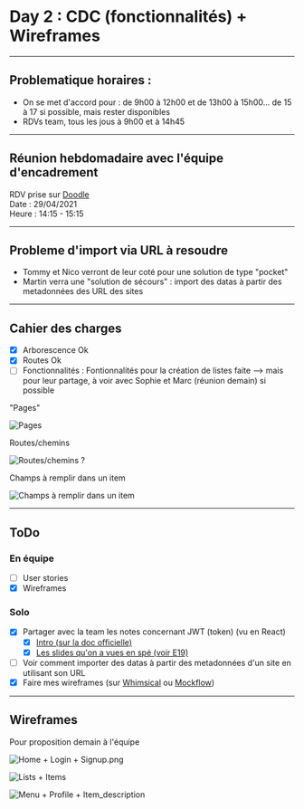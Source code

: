 # Day 2 : CDC (fonctionnalités) + Wireframes

---

## Problematique horaires :

- On se met d'accord pour : de 9h00 à 12h00 et de 13h00 à 15h00... de 15 à 17 si possible, mais rester disponibles
- RDVs team, tous les jous à 9h00 et à 14h45

---

## Réunion hebdomadaire avec l'équipe d'encadrement

RDV prise sur [Doodle](https://doodle.com/poll/4aky7z9e3yp7ztu6)  
Date : 29/04/2021  
Heure : 14:15 - 15:15  

---

## Probleme d'import via URL à resoudre

- Tommy et Nico verront de leur coté pour une solution de type "pocket"
- Martin verra une "solution de sécours" : import des datas à partir des metadonnées des URL des sites

---

## Cahier des charges

- [x] Arborescence Ok
- [x] Routes Ok
- [ ] Fonctionnalités : Fontionnalités pour la création de listes faite --> mais pour leur partage, à voir avec Sophie et Marc (réunion demain) si possible

"Pages"

![Pages](https://github.com/Martin-GS/WishList_Client_v1--Aphotheose/blob/main/carnet_de_bord_personnel/documents_and_images/images/S0-D02-pages.png?raw=true)

Routes/chemins

![Routes/chemins ?](https://github.com/Martin-GS/WishList_Client_v1--Aphotheose/blob/main/carnet_de_bord_personnel/documents_and_images/images/S0-D02-chemins.png)

Champs à remplir dans un item

![Champs à remplir dans un item](https://github.com/Martin-GS/WishList_Client_v1--Aphotheose/blob/main/carnet_de_bord_personnel/documents_and_images/images/S0-D02-champs_items.png?raw=true)

---

## ToDo

### En équipe

- [ ] User stories
- [x] Wireframes

### Solo

- [x] Partager avec la team les notes concernant JWT (token) (vu en React)
  - [x] [Intro (sur la doc officielle)](https://jwt.io/introduction/)
  - [x] [Les slides qu'on a vues en spé (voir E19)](https://github.com/O-clock-Quill/Spe-React-Slides)
- [ ] Voir comment importer des datas à partir des metadonnées d'un site en utilisant son URL
- [x] Faire mes wireframes (sur [Whimsical](https://whimsical.com) ou [Mockflow](https://www.mockflow.com))

---

## Wireframes

Pour proposition demain à l'équipe

![Home + Login + Signup.png](https://github.com/Martin-GS/WishList_Client_v1--Aphotheose/blob/main/carnet_de_bord_personnel/documents_and_images/images/S0-D02-wireframes-Home-Login-Signup.png)

![Lists + Items](https://github.com/Martin-GS/WishList_Client_v1--Aphotheose/blob/main/carnet_de_bord_personnel/documents_and_images/images/S0-D02-wireframes-Lists_Items.png)

![Menu + Profile + Item_description](https://github.com/Martin-GS/WishList_Client_v1--Aphotheose/blob/main/carnet_de_bord_personnel/documents_and_images/images/S0-D02-wireframes-Profile_Item_description.png)
